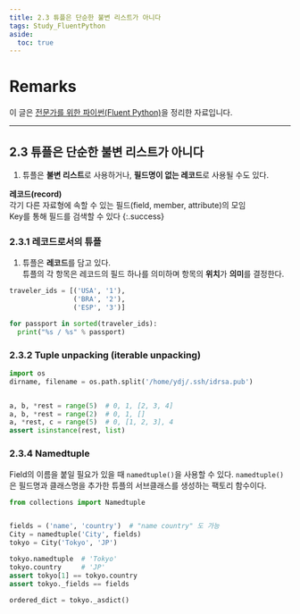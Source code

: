 ```yaml
---
title: 2.3 튜플은 단순한 불변 리스트가 아니다
tags: Study_FluentPython
aside:
  toc: true
---
```


# Remarks
이 글은 [전문가를 위한 파이썬(Fluent Python)](https://books.google.co.kr/books/about/%EC%A0%84%EB%AC%B8%EA%B0%80%EB%A5%BC_%EC%9C%84%ED%95%9C_%ED%8C%8C%EC%9D%B4%EC%8D%AC.html?id=NJpIDwAAQBAJ&printsec=frontcover&source=kp_read_button&redir_esc=y#v=onepage&q&f=false)을 정리한 자료입니다.

<!--more-->

---

## 2.3 튜플은 단순한 불변 리스트가 아니다
1. 튜플은 **불변 리스트**로 사용하거나, **필드명이 없는 레코드**로 사용될 수도 있다.

**레코드(record)** <br> 각기 다른 자료형에 속할 수 있는 필드(field, member, attribute)의 모임 <br> Key를 통해 필드를 검색할 수 있다
{:.success}


### 2.3.1 레코드로서의 튜플
1. 튜플은 **레코드**를 담고 있다.  
튜플의 각 항목은 레코드의 필드 하나를 의미하며 항목의 **위치**가 **의미**를 결정한다.

```py
traveler_ids = [('USA', '1'),
                ('BRA', '2'),
                ('ESP', '3')]

for passport in sorted(traveler_ids):
  print("%s / %s" % passport)
```


### 2.3.2 Tuple unpacking (iterable unpacking)

```py
import os
dirname, filename = os.path.split('/home/ydj/.ssh/idrsa.pub')


a, b, *rest = range(5)  # 0, 1, [2, 3, 4]
a, b, *rest = range(2)  # 0, 1, []
a, *rest, c = range(5)  # 0, [1, 2, 3], 4
assert isinstance(rest, list)
```


### 2.3.4 Namedtuple
Field의 이름을 붙일 필요가 있을 때 `namedtuple()`을 사용할 수 있다.
`namedtuple()`은 필드명과 클래스명을 추가한 튜플의 서브클래스를 생성하는 팩토리 함수이다.

```py
from collections import Namedtuple


fields = ('name', 'country')  # "name country" 도 가능
City = namedtuple('City', fields)
tokyo = City('Tokyo', 'JP')

tokyo.namedtuple  # 'Tokyo'
tokyo.country     # 'JP'
assert tokyo[1] == tokyo.country
assert tokyo._fields == fields

ordered_dict = tokyo._asdict()
```